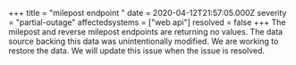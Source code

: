 +++
title = "milepost endpoint "
date = 2020-04-12T21:57:05.000Z
severity = "partial-outage"
affectedsystems = ["web api"]
resolved = false
+++
The milepost and reverse milepost endpoints are returning no values. The data source backing this data was unintentionally modified. We are working to restore the data. We will update this issue when the issue is resolved.
